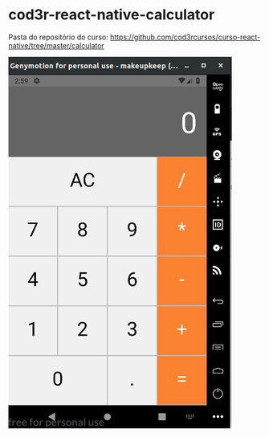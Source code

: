 # cod3r-react-native-calculator
Pasta do repositório do curso: https://github.com/cod3rcursos/curso-react-native/tree/master/calculator

![ScreenShot](docs/calculatorScreen.png)
